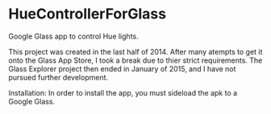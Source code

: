 # HueControllerForGlass
Google Glass app to control Hue lights.

This project was created in the last half of 2014.  After many atempts to get it onto the Glass App Store, I took a break due to thier strict requirements.  The Glass Explorer project then ended in January of 2015, and I have not pursued further development.

Installation:
In order to install the app, you must sideload the apk to a Google Glass.

